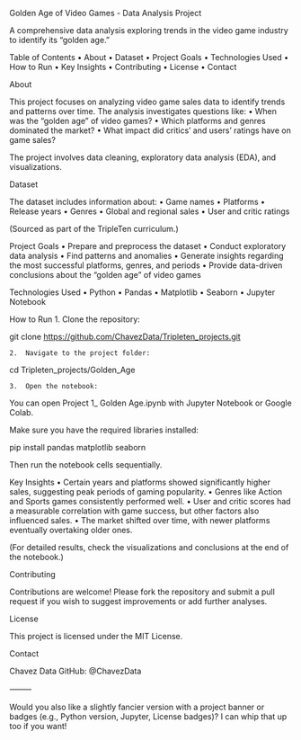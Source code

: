 Golden Age of Video Games - Data Analysis Project

A comprehensive data analysis exploring trends in the video game industry to identify its “golden age.”

Table of Contents
	•	About
	•	Dataset
	•	Project Goals
	•	Technologies Used
	•	How to Run
	•	Key Insights
	•	Contributing
	•	License
	•	Contact

About

This project focuses on analyzing video game sales data to identify trends and patterns over time.
The analysis investigates questions like:
	•	When was the “golden age” of video games?
	•	Which platforms and genres dominated the market?
	•	What impact did critics’ and users’ ratings have on game sales?

The project involves data cleaning, exploratory data analysis (EDA), and visualizations.

Dataset

The dataset includes information about:
	•	Game names
	•	Platforms
	•	Release years
	•	Genres
	•	Global and regional sales
	•	User and critic ratings

(Sourced as part of the TripleTen curriculum.)

Project Goals
	•	Prepare and preprocess the dataset
	•	Conduct exploratory data analysis
	•	Find patterns and anomalies
	•	Generate insights regarding the most successful platforms, genres, and periods
	•	Provide data-driven conclusions about the “golden age” of video games

Technologies Used
	•	Python
	•	Pandas
	•	Matplotlib
	•	Seaborn
	•	Jupyter Notebook

How to Run
	1.	Clone the repository:

git clone https://github.com/ChavezData/Tripleten_projects.git

	2.	Navigate to the project folder:

cd Tripleten_projects/Golden_Age

	3.	Open the notebook:

You can open Project 1_ Golden Age.ipynb with Jupyter Notebook or Google Colab.

Make sure you have the required libraries installed:

pip install pandas matplotlib seaborn

Then run the notebook cells sequentially.

Key Insights
	•	Certain years and platforms showed significantly higher sales, suggesting peak periods of gaming popularity.
	•	Genres like Action and Sports games consistently performed well.
	•	User and critic scores had a measurable correlation with game success, but other factors also influenced sales.
	•	The market shifted over time, with newer platforms eventually overtaking older ones.

(For detailed results, check the visualizations and conclusions at the end of the notebook.)

Contributing

Contributions are welcome!
Please fork the repository and submit a pull request if you wish to suggest improvements or add further analyses.

License

This project is licensed under the MIT License.

Contact

Chavez Data
GitHub: @ChavezData

⸻

Would you also like a slightly fancier version with a project banner or badges (e.g., Python version, Jupyter, License badges)? I can whip that up too if you want!
